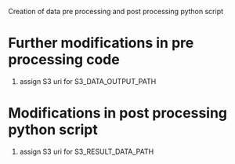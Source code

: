 Creation of data pre processing and post processing python script

# Further modifications in pre processing code

1. assign S3 uri for S3_DATA_OUTPUT_PATH

# Modifications in post processing python script
1. assign S3 uri for S3_RESULT_DATA_PATH
